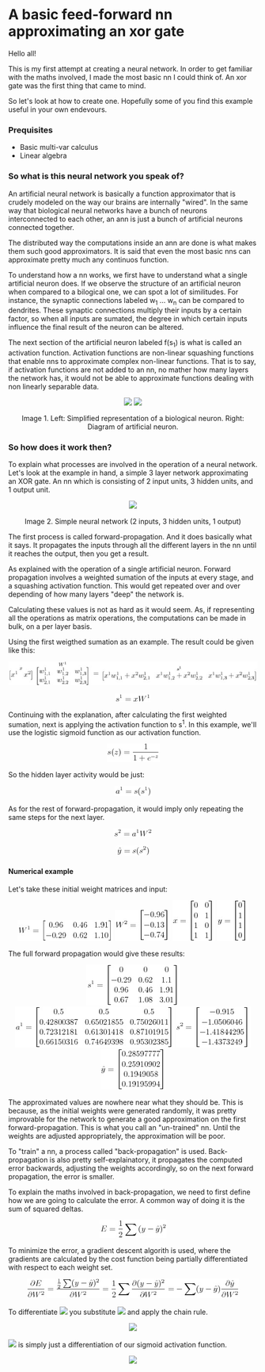 # A basic feed-forward nn approximating an xor gate

Hello all!

This is my first attempt at creating a neural network. In order to get familiar with the maths involved, I made the most basic nn I could think of. An xor gate was the first thing that came to mind.

So let's look at how to create one. Hopefully some of you find this example useful in your own endevours.

### Prequisites
- Basic multi-var calculus
- Linear algebra

### So what is this neural network you speak of?

An artificial neural network is basically a function approximator that is crudely modeled on the way our brains are internally "wired". In the same way that biological neural networks have a bunch of neurons interconnected to each other, an ann is just a bunch of artificial neurons connected together.

The distributed way the computations inside an ann are done is what makes them such good approximators. It is said that even the most basic nns can approximate pretty much any continuos function.

To understand how a nn works, we first have to understand what a single artificial neuron does. If we observe the structure of an artificial neuron when compared to a bilogical one, we can spot a lot of similitudes. For instance, the synaptic connections labeled w<sub>1</sub> ... w<sub>n</sub> can be compared to dendrites. These synaptic connections multiply their inputs by a certain factor, so when all inputs are sumated, the degree in which certain inputs influence the final result of the neuron can be altered. 

The next section of the artificial neuron labeled f(s<sub>1</sub>) is what is called an activation function. Activation functions are non-linear squashing functions that enable nns to approximate complex non-linear functions. That is to say, if activation functions are not added to an nn, no mather how many layers the network has, it would not be able to approximate functions dealing with non linearly separable data.

<p align="center">
  <img src="https://cdn.rawgit.com/4driel/basic-nn-xor/master/images/biological-neuron.svg" height="200">
  <img src="https://cdn.rawgit.com/4driel/basic-nn-xor/master/images/artificial-neuron.svg" height="200">
</p>
<p align="center">
  Image 1. Left: Simplified representation of a biological neuron. Right: Diagram of artificial neuron.
</p>

### So how does it work then?

To explain what processes are involved in the operation of a neural network. Let's look at the example in hand, a simple 3 layer network approximating an XOR gate. An nn which is consisting of  2 input units, 3 hidden units, and 1 output unit.

<p align="center">
  <img src="https://cdn.rawgit.com/4driel/basic-nn-xor/master/images/neural-network.svg" height="200">
</p>
<p align="center">
  Image 2. Simple neural network (2 inputs, 3 hidden units, 1 output)
</p>

The first process is called forward-propagation. And it does basically what it says. It propagates the inputs through all the different layers in the nn until it reaches the output, then you get a result.

As explained with the operation of a single artificial neuron. Forward propagation involves a weighted sumation of the inputs at every stage, and a squashing activation function. This would get repeated over and over depending of how many layers "deep" the network is.

Calculating these values is not as hard as it would seem. As, if representing all the operations as matrix operations, the computations can be made in bulk, on a per layer basis.

Using the first weigthed sumation as an example. The result could be given like this:

<p align="center">
  <img src="https://github.com/4driel/basic-nn-xor/blob/readme-edit/images/hidden-sum-expanded.jpg">
</p>
<p align="center">
  <img src="https://github.com/4driel/basic-nn-xor/blob/readme-edit/images/hidden-sum.jpg">
</p>

Continuing with the explanation, after calculating the first weighted sumation, next is applying the activation function to s<sup>1</sup>. In this example, we'll use the logistic sigmoid function as our activation function.

<p align="center">
  <img src="https://github.com/4driel/basic-nn-xor/blob/readme-edit/images/sigmoid.jpg">
</p>

So the hidden layer activity would be just:

<p align="center">
  <img src="https://github.com/4driel/basic-nn-xor/blob/readme-edit/images/hidden-activity.jpg">
</p>

As for the rest of forward-propagation, it would imply only repeating the same steps for the next layer.

<p align="center">
  <img src="https://github.com/4driel/basic-nn-xor/blob/readme-edit/images/output-sum.jpg">
</p>

<p align="center">
  <img src="https://github.com/4driel/basic-nn-xor/blob/readme-edit/images/output-result.jpg">
</p>

#### Numerical example

Let's take these initial weight matrices and input:

<p align="center">
  <img src="https://github.com/4driel/basic-nn-xor/blob/readme-edit/images/numerical-w1.jpg">
  <img src="https://github.com/4driel/basic-nn-xor/blob/readme-edit/images/numerical-w2.jpg">
  <img src="https://github.com/4driel/basic-nn-xor/blob/readme-edit/images/numerical-x.jpg">
  <img src="https://github.com/4driel/basic-nn-xor/blob/readme-edit/images/numerical-y.jpg">
</p>

The full forward propagation would give these results:

<p align="center">
  <img src="https://github.com/4driel/basic-nn-xor/blob/readme-edit/images/numerical-s1.jpg">
  <img src="https://github.com/4driel/basic-nn-xor/blob/readme-edit/images/numerical-a1.jpg">
  <img src="https://github.com/4driel/basic-nn-xor/blob/readme-edit/images/numerical-a2.jpg">
  <img src="https://github.com/4driel/basic-nn-xor/blob/readme-edit/images/numerical-yhat.jpg">
</p>

The approximated values are nowhere near what they should be. This is because, as the initial weights were generated randomly, it was pretty improvable for the network to generate a good approximation on the first forward-propagation. This is what you call an "un-trained" nn. Until the weights are adjusted appropriately, the approximation will be poor.

To "train" a nn, a process called "back-propagation" is used. Back-propagation is also pretty self-explainatory, it propagates the computed error backwards, adjusting the weights accordingly, so on the next forward propagation, the error is smaller.

To explain the maths involved in back-propagation, we need to first define how we are going to calculate the error. A common way of doing it is the sum of squared deltas.

<p align="center">
  <img src="https://github.com/4driel/basic-nn-xor/blob/readme-edit/images/cost-function.jpg">
</p>

To minimize the error, a gradient descent algorith is used, where the gradients are calculated by the cost function being partially differentiated with respect to each weight set.

<p align="center">
  <img src="https://github.com/4driel/basic-nn-xor/blob/readme-edit/images/w2-gradient-expanded.jpg">
</p>

To differentiate <img src="https://latex.codecogs.com/gif.latex?\inline&space;\frac{\partial&space;\hat{y}}{\partial&space;W^2}"> you substitute <img src="https://latex.codecogs.com/gif.latex?\inline&space;\hat{y}=s(s^2)"> and apply the chain rule.

<p align="center">
<img src="https://latex.codecogs.com/gif.latex?\frac{\partial&space;E}{\partial&space;W^2}=-\sum&space;(y&space;-&space;\hat{y})\frac{\partial&space;s(s^2)}{\partial&space;W^2}=-\sum&space;(y&space;-&space;\hat{y})\frac{\partial&space;s(s^2)}{\partial&space;s^2}\frac{\partial&space;s^2}{\partial&space;W^2}">
</p>

<img src="https://latex.codecogs.com/gif.latex?\inline&space;\frac{\partial&space;s(s^2))}{\partial&space;s^2}"> is simply just a differentiation of our sigmoid activation function.

<p align="center">
<img src="https://latex.codecogs.com/gif.latex?\inline&space;s'(z)&space;=&space;\frac{e^{-z}}{(1&space;&plus;&space;e^{-z})^2}">
</p>

